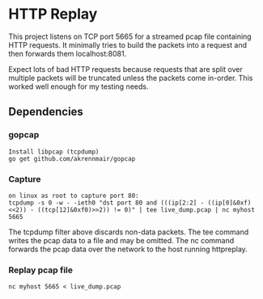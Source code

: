 HTTP Replay
===========
This project listens on TCP port 5665 for a streamed pcap file containing HTTP requests.  It 
minimally tries to build the packets into a request and then forwards them localhost:8081.

Expect lots of bad HTTP requests because requests that are split over multiple packets will 
be truncated unless the packets come in-order.  This worked well enough for my testing needs.

## Dependencies
### gopcap
	Install libpcap (tcpdump)
    go get github.com/akrennmair/gopcap

### Capture
    on linux as root to capture port 80:
    tcpdump -s 0 -w - -ieth0 "dst port 80 and (((ip[2:2] - ((ip[0]&0xf)<<2)) - ((tcp[12]&0xf0)>>2)) != 0)" | tee live_dump.pcap | nc myhost 5665
    
The tcpdump filter above discards non-data packets. The tee command writes the pcap data to a file
and may be omitted.  The nc command forwards the pcap data over the network to the host running
httpreplay.

### Replay pcap file
	nc myhost 5665 < live_dump.pcap
	
